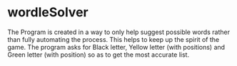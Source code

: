 # wordleSolver
The Program is created in a way to only help suggest possible words rather than fully automating the process. This helps to keep up the spirit of the game. 
The program asks for Black letter, Yellow letter (with positions) and Green letter (with position) so as to get the most accurate list.
